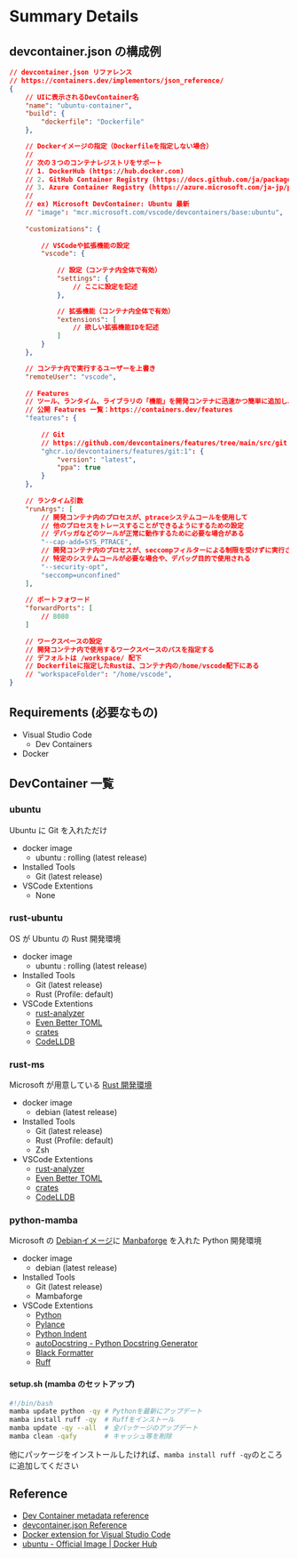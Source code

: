 # Summary Details

## devcontainer.json の構成例

```json
// devcontainer.json リファレンス
// https://containers.dev/implementors/json_reference/
{
    // UIに表示されるDevContainer名
    "name": "ubuntu-container",
    "build": {
        "dockerfile": "Dockerfile"
    },

	// Dockerイメージの指定（Dockerfileを指定しない場合）
    // 
    // 次の３つのコンテナレジストリをサポート
    // 1. DockerHub (https://hub.docker.com)
    // 2. GitHub Container Registry (https://docs.github.com/ja/packages/learn-github-packages/introduction-to-github-packages)
    // 3. Azure Container Registry (https://azure.microsoft.com/ja-jp/products/container-registry)
	//
	// ex) Microsoft DevContainer: Ubuntu 最新
	// "image": "mcr.microsoft.com/vscode/devcontainers/base:ubuntu",
    
    "customizations": {
    
        // VSCodeや拡張機能の設定
        "vscode": {
    
            // 設定（コンテナ内全体で有効）
            "settings": {
                // ここに設定を記述
            },

            // 拡張機能（コンテナ内全体で有効）
            "extensions": [
                // 欲しい拡張機能IDを記述
            ]
        }
    },

    // コンテナ内で実行するユーザーを上書き
    "remoteUser": "vscode",
    
    // Features
    // ツール、ランタイム、ライブラリの「機能」を開発コンテナに迅速かつ簡単に追加し、自分や共同作業者が使用できるようにする「機能」
    // 公開 Features 一覧：https://containers.dev/features
    "features": {
    
        // Git
        // https://github.com/devcontainers/features/tree/main/src/git
        "ghcr.io/devcontainers/features/git:1": {
            "version": "latest",
            "ppa": true
        }
    },
    
    // ランタイム引数
    "runArgs": [
        // 開発コンテナ内のプロセスが、ptraceシステムコールを使用して
		// 他のプロセスをトレースすることができるようにするための設定
        // デバッガなどのツールが正常に動作するために必要な場合がある
        "--cap-add=SYS_PTRACE",
        // 開発コンテナ内のプロセスが、seccompフィルターによる制限を受けずに実行されるようにするための設定
        // 特定のシステムコールが必要な場合や、デバッグ目的で使用される
        "--security-opt",
        "seccomp=unconfined"
    ],
    
    // ポートフォワード
    "forwardPorts": [
        // 8080
    ]
    
    // ワークスペースの設定
    // 開発コンテナ内で使用するワークスペースのパスを指定する
    // デフォルトは /workspace/ 配下
    // Dockerfileに指定したRustは、コンテナ内の/home/vscode配下にある
    // "workspaceFolder": "/home/vscode",
}
```

## Requirements (必要なもの)

- Visual Studio Code
    - Dev Containers
- Docker

## DevContainer 一覧

### ubuntu

Ubuntu に Git を入れただけ

- docker image
	- ubuntu : rolling (latest release)
- Installed Tools
	- Git  (latest release)
- VSCode Extentions
	- None

### rust-ubuntu

OS が Ubuntu の Rust 開発環境

- docker image
	- ubuntu : rolling (latest release)
- Installed Tools
	- Git  (latest release)
	- Rust (Profile: default)
- VSCode Extentions
	- [rust-analyzer](https://marketplace.visualstudio.com/items?itemName=rust-lang.rust-analyzer)
	- [Even Better TOML](https://marketplace.visualstudio.com/items?itemName=tamasfe.even-better-toml)
	- [crates](https://marketplace.visualstudio.com/items?itemName=serayuzgur.crates)
	- [CodeLLDB](https://marketplace.visualstudio.com/items?itemName=vadimcn.vscode-lldb)

### rust-ms

Microsoft が用意している [Rust 開発環境](https://github.com/devcontainers/images/blob/main/src/rust/history/dev.md)

- docker image
	- debian (latest release)
- Installed Tools
	- Git  (latest release)
	- Rust (Profile: default)
	- Zsh
- VSCode Extentions
	- [rust-analyzer](https://marketplace.visualstudio.com/items?itemName=rust-lang.rust-analyzer)
	- [Even Better TOML](https://marketplace.visualstudio.com/items?itemName=tamasfe.even-better-toml)
	- [crates](https://marketplace.visualstudio.com/items?itemName=serayuzgur.crates)
	- [CodeLLDB](https://marketplace.visualstudio.com/items?itemName=vadimcn.vscode-lldb)

### python-mamba

Microsoft の [Debianイメージ](https://github.com/devcontainers/images/blob/main/src/base-debian/history/dev.md)に [Manbaforge](https://github.com/rocker-org/devcontainer-features/tree/main/src/miniforge) を入れた Python 開発環境

- docker image
	- debian (latest release)
- Installed Tools
	- Git  (latest release)
	- Mambaforge
- VSCode Extentions
	- [Python](https://marketplace.visualstudio.com/items?itemName=ms-python.python)
	- [Pylance](https://marketplace.visualstudio.com/items?itemName=ms-python.vscode-pylance)
	- [Python Indent](https://marketplace.visualstudio.com/items?itemName=KevinRose.vsc-python-indent)
	- [autoDocstring - Python Docstring Generator](https://marketplace.visualstudio.com/items?itemName=njpwerner.autodocstring)
    - [Black Formatter](https://marketplace.visualstudio.com/items?itemName=ms-python.black-formatter)
    - [Ruff](https://marketplace.visualstudio.com/items?itemName=charliermarsh.ruff)

#### setup.sh (mamba のセットアップ)

```bash
#!/bin/bash
mamba update python -qy # Pythonを最新にアップデート
mamba install ruff -qy  # Ruffをインストール
mamba update -qy --all  # 全パッケージのアップデート
mamba clean -qafy       # キャッシュ等を削除
```

他にパッケージをインストールしたければ、`mamba install ruff -qy`のところに追加してください


## Reference

- [Dev Container metadata reference](https://containers.dev/implementors/json_reference/)
- [devcontainer.json Reference](https://containers.dev/implementors/json_reference/)
- [Docker extension for Visual Studio Code](https://code.visualstudio.com/docs/containers/overview)
- [ubuntu - Official Image | Docker Hub](https://hub.docker.com/_/ubuntu)
